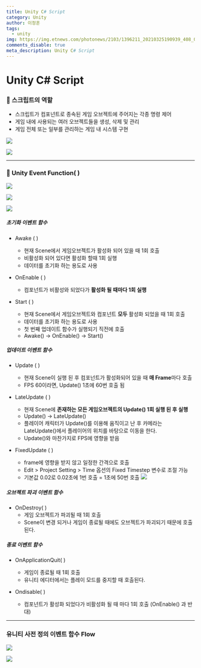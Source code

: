 ```yaml
---
title: Unity C# Script
category: Unity
author: 이정훈
tags:
  - unity
img: https://img.etnews.com/photonews/2103/1396211_20210325190939_408_0012.jpg
comments_disable: true
meta_description: Unity C# Script
---
```


# Unity C# Script

### 🔴 스크립트의 역할
- 스크립트가 컴포넌트로 종속된 게임 오브젝트에 주어지는 각종 명령 제어
- 게임 내에 사용되는 여러 오브젝트들을 생성, 삭제 및 관리
- 게임 전체 또는 일부를 관리하는 게임 내 시스템 구현

![](https://i.imgur.com/2HihK1k.png)


![](https://i.imgur.com/q9flose.png)

***

### 🔴 Unity Event Function(  )

![](https://i.imgur.com/dwEsPxV.png)


![](https://i.imgur.com/PqRkduX.jpg)


![](https://i.imgur.com/nMVo299.jpg)

##### 초기화 이벤트 함수
- Awake (  )
	- 현재 Scene에서 게임오브젝트가 활성화 되어 있을 때 1회 호출
	- 비활성화 되어 있다면 활성화 할때 1회 실행
	- 데이터를 초기화 하는 용도로 사용

- OnEnable (  )
	- 컴포넌트가 비활성와 되었다가 **활성화 될 때마다 1회 실행**

- Start (  )
	- 현재 Scene에서 게임오브젝트와 컴포넌트 **모두** 활성화 되었을 때 1회 호출
	- 데이터를 초기화 하는 용도로 사용
	- 첫 번째 업데이트 함수가 실행되기 직전에 호출
	- Awake() -> OnEnable() -> Start()


##### 업데이트 이벤트 함수
- Update (  )
	- 현재 Scene이 실행 된 후 컴포넌트가 활성화되어 있을 때 **매 Frame**마다 호출
	- FPS 60이라면, Update() 1초에 60번 호출 됨

- LateUpdate (  )
	- 현재 Scene에 **존재하는 모든 게임오브젝트의 Update() 1회 실행 된 후 실행**
	- Update() -> LateUpdate()
	- 플레이어 캐릭터가 Update()를 이용해 움직이고 난 후 카메라는 LateUpdate()에서 플레이어의 위치를 바탕으로 이동을 한다.
	- Update()와 마찬가지로 FPS에 영향을 받음

- FixedUpdate (  )
	- frame에 영향을 받지 않고 일정한 간격으로 호출
	- Edit > Project Setting > Time 옵션의 Fixed Timestep 변수로 조절 가능
	- 기본값 0.02로 0.02초에 1번 호출 = 1초에 50번 호출
![](https://i.imgur.com/aspBk3T.png)


##### 오브젝트 파괴 이벤트 함수
- OnDestroy(  )
	- 게임 오브젝트가 파괴될 때 1회 호출
	- Scene이 변경 되거나 게임이 종료될 때에도 오브젝트가 파괴되기 때문에 호출된다.


##### 종료 이벤트 함수
- OnApplicationQuit(  )
	- 게임이 종료될 때 1회 호출
	- 유니티 에디터에서는 플레이 모드를 중지할 때 호출된다.

- Ondisable(  )
	- 컴포넌트가 활성화 되었다가 비활성화 될 때 마다 1회 호출 (OnEnable() 과 반대)
***

### 유니티 사전 정의 이벤트 함수 Flow

![](https://i.imgur.com/d3dteBF.png)

![](https://docs.unity3d.com/uploads/Main/monobehaviour_flowchart.svg)

